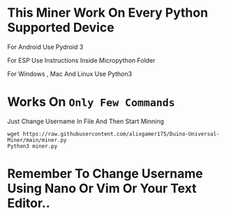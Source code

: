 # This Miner Work On Every Python Supported Device  
  
For Android Use Pydroid 3  
  
For ESP Use Instructions Inside Micropython Folder  
  
For Windows , Mac And Linux Use Python3  
  
# Works On `Only Few Commands`  
  
Just Change Username In File And Then Start Minning  
  
```
wget https://raw.githubusercontent.com/alixgamer175/Duino-Universal-Miner/main/miner.py  
Python3 miner.py
```
# Remember To Change Username Using Nano Or Vim Or Your Text Editor..
